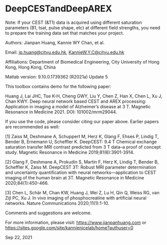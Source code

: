 # DeepCESTandDeepAREX

Note: If your CEST (&T1) data is acquired using different saturation parameters (B1, tsat, pulse shape, etc) at different field strengths, you need to prepare the training data set that matches your project.

Authors: Jianpan Huang, Kannie WY Chan, et al.

Email: jp.huang@cityu.edu.hk, KannieW.Y.C@cityu.edu.hk

Affiliations: Department of Biomedical Engineering, City University of Hong Kong, Hong Kong, China

Matlab version: 9.10.0.1739362 (R2021a) Update 5

This toolbox contains demo for the following paper:

Huang J, Lai JHC, Tse K-H, Cheng GWY, Liu Y, Chen Z, Han X, Chen L, Xu J, Chan KWY. Deep neural network based CEST and AREX processing: Application in imaging a model of Alzheimer’s disease at 3 T. Magnetic Resonance in Medicine 2021. DOI: 101002/mrm29044.

If you use the code, please consider citing our paper above. Earlier papers are recommended as well:

[1] Zaiss M, Deshmane A, Schuppert M, Herz K, Glang F, Ehses P, Lindig T, Bender B, Ernemann U, Scheffler K. DeepCEST: 9.4 T Chemical exchange saturation transfer MRI contrast predicted from 3 T data–a proof of concept study. Magnetic Resonance in Medicine 2019;81(6):3901-3914.

[2] Glang F, Deshmane A, Prokudin S, Martin F, Herz K, Lindig T, Bender B, Scheffler K, Zaiss M. DeepCEST 3T: Robust MRI parameter determination and uncertainty quantification with neural networks—application to CEST imaging of the human brain at 3T. Magnetic Resonance in Medicine 2020;84(1):450-466.

[3] Chen L, Schär M, Chan KW, Huang J, Wei Z, Lu H, Qin Q, Weiss RG, van Zijl PC, Xu J. In vivo imaging of phosphocreatine with artificial neural networks. Nature Communications 2020;11(1):1-10.


Comments and suggestions are welcome.

For more information, please visit: https://www.jianpanhuang.com or https://sites.google.com/site/kannienicelab/home?authuser=0

Sep 22, 2021

